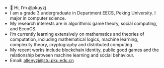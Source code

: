 - 👋 Hi, I’m @pkuyzj
- I am a grade 3 undergraduate in Department EECS, Peking University. I major in computer science.
- My research interests are in algorithmic game theory, social computing, and EconCS.
- I’m currently learning extensively on mathematics and theories of computation, including mathematical logics, machine learning, complexity theory, cryptography and distributed computing.
- My recent works include blockchain identity, public good games and the relationship between machine learning and social behaviour.
- Email: allenyzj@stu.pku.edu.cn

<!---
pkuyzj/pkuyzj is a ✨ special ✨ repository because its `README.md` (this file) appears on your GitHub profile.
You can click the Preview link to take a look at your changes.
--->
